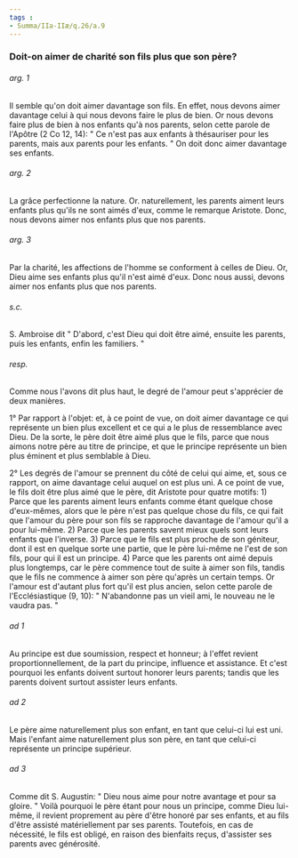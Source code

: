 ```yaml
---
tags : 
- Summa/IIa-IIæ/q.26/a.9
---
```


### Doit-on aimer de charité son fils plus que son père?

###### arg. 1
Il semble qu'on doit aimer davantage son fils. En effet, nous devons aimer davantage celui à qui nous devons faire le plus de bien. Or nous devons faire plus de bien à nos enfants qu'à nos parents, selon cette parole de l'Apôtre (2 Co 12, 14): " Ce n'est pas aux enfants à thésauriser pour les parents, mais aux parents pour les enfants. " On doit donc aimer davantage ses enfants. 

###### arg. 2
La grâce perfectionne la nature. Or. naturellement, les parents aiment leurs enfants plus qu'ils ne sont aimés d'eux, comme le remarque Aristote. Donc, nous devons aimer nos enfants plus que nos parents. 

###### arg. 3
Par la charité, les affections de l'homme se conforment à celles de Dieu. Or, Dieu aime ses enfants plus qu'il n'est aimé d'eux. Donc nous aussi, devons aimer nos enfants plus que nos parents. 

###### s.c.
S. Ambroise dit " D'abord, c'est Dieu qui doit être aimé, ensuite les parents, puis les enfants, enfin les familiers. " 

###### resp.
Comme nous l'avons dit plus haut, le degré de l'amour peut s'apprécier de deux manières. 

1° Par rapport à l'objet: et, à ce point de vue, on doit aimer davantage ce qui représente un bien plus excellent et ce qui a le plus de ressemblance avec Dieu. De la sorte, le père doit être aimé plus que le fils, parce que nous aimons notre père au titre de principe, et que le principe représente un bien plus éminent et plus semblable à Dieu. 

2° Les degrés de l'amour se prennent du côté de celui qui aime, et, sous ce rapport, on aime davantage celui auquel on est plus uni. A ce point de vue, le fils doit être plus aimé que le père, dit Aristote pour quatre motifs: 1) Parce que les parents aiment leurs enfants comme étant quelque chose d'eux-mêmes, alors que le père n'est pas quelque chose du fils, ce qui fait que l'amour du père pour son fils se rapproche davantage de l'amour qu'il a pour lui-même. 2) Parce que les parents savent mieux quels sont leurs enfants que l'inverse. 3) Parce que le fils est plus proche de son géniteur, dont il est en quelque sorte une partie, que le père lui-même ne l'est de son fils, pour qui il est un principe. 4) Parce que les parents ont aimé depuis plus longtemps, car le père commence tout de suite à aimer son fils, tandis que le fils ne commence à aimer son père qu'après un certain temps. Or l'amour est d'autant plus fort qu'il est plus ancien, selon cette parole de l'Ecclésiastique (9, 10): " N'abandonne pas un vieil ami, le nouveau ne le vaudra pas. " 

###### ad 1
Au principe est due soumission, respect et honneur; à l'effet revient proportionnellement, de la part du principe, influence et assistance. Et c'est pourquoi les enfants doivent surtout honorer leurs parents; tandis que les parents doivent surtout assister leurs enfants. 

###### ad 2
Le père aime naturellement plus son enfant, en tant que celui-ci lui est uni. Mais l'enfant aime naturellement plus son père, en tant que celui-ci représente un principe supérieur. 

###### ad 3
Comme dit S. Augustin: " Dieu nous aime pour notre avantage et pour sa gloire. " Voilà pourquoi le père étant pour nous un principe, comme Dieu lui-même, il revient proprement au père d'être honoré par ses enfants, et au fils d'être assisté matériellement par ses parents. Toutefois, en cas de nécessité, le fils est obligé, en raison des bienfaits reçus, d'assister ses parents avec générosité. 

